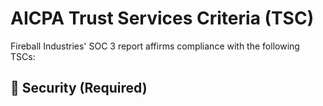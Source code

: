 # AICPA Trust Services Criteria (TSC)

Fireball Industries' SOC 3 report affirms compliance with the following TSCs:

## 🔐 Security (Required)
